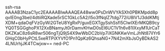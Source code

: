ssh-rsa AAAAB3NzaC1yc2EAAAABIwAAAQEA48ww0PsDnWVYASXh0PBKMpdd8pqvlE0ng3bel/4dtiiRQXade5rSC1GkLc5A2/I5o3fNqIZ7tdg772iU8IV1J3ddKMtjXDM+qdaOqFVzGyWi2GTeU8YgRxP/guxEGXTgySshSsfl5ClwIXErMKQB9cyYQ0TSGGghoPX12XxBNamyJt0rDamvKHwD0sEI6UC1V1h6v81IXxyM1UrCaTDKZKaC8z6sR8wr506ngTjQ9jS4X9wWbDC2bVp7iXGNKKwVmLJhNt87ilYr6GHqC0bHyPCtL5xeRTPiXYVfO1Pn1QpKz6QhsaNG+7N42mXbJsOyBDkAS24LNUrhjJK4TCwjxw== ned-PC
